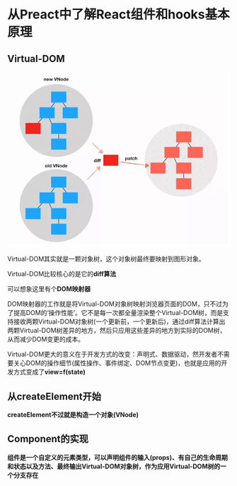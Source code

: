# 从Preact中了解React组件和hooks基本原理
## Virtual-DOM
![](img/Virtual-DOM.png)  

Virtual-DOM其实就是一颗对象树，这个对象树最终要映射到图形对象。  

Virtual-DOM比较核心的是它的**diff算法**  

可以想象这里有个**DOM映射器**  

DOM映射器的工作就是将Virtual-DOM对象树映射浏览器页面的DOM，只不过为了提高DOM的‘操作性能’。它不是每一次都全量渲染整个Virtual-DOM树，而是支持接收两颗Virtual-DOM对象树(一个更新前，一个更新后)，通过diff算法计算出两颗Virtual-DOM树差异的地方，然后只应用这些差异的地方到实际的DOM树，从而减少DOM变更的成本。  

Virtual-DOM更大的意义在于开发方式的改变：声明式、数据驱动，然开发者不需要关心DOM的操作细节(属性操作、事件绑定、DOM节点变更)，也就是应用的开发方式变成了**view=f(state)**  

## 从createElement开始
**createElement不过就是构造一个对象(VNode)**

## Component的实现
**组件是一个自定义的元素类型，可以声明组件的输入(props)、有自己的生命周期和状态以及方法、最终输出Virtual-DOM对象树，作为应用Virtual-DOM树的一个分支存在**